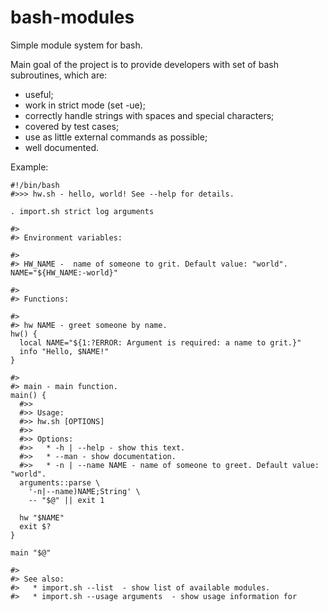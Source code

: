 bash-modules
============

Simple module system for bash.

Main goal of the project is to provide developers with set of bash subroutines, which are:
  * useful;
  * work in strict mode (set -ue);
  * correctly handle strings with spaces and special characters;
  * covered by test cases;
  * use as little external commands as possible;
  * well documented.

Example:

    #!/bin/bash
    #>>> hw.sh - hello, world! See --help for details.
    
    . import.sh strict log arguments
    
    #>
    #> Environment variables:
    
    #>
    #> HW_NAME -  name of someone to grit. Default value: "world".
    NAME="${HW_NAME:-world}"
    
    #>
    #> Functions:
    
    #>
    #> hw NAME - greet someone by name.
    hw() {
      local NAME="${1:?ERROR: Argument is required: a name to grit.}"
      info "Hello, $NAME!"
    }
    
    #>
    #> main - main function.
    main() {
      #>>
      #>> Usage:
      #>> hw.sh [OPTIONS]
      #>>
      #>> Options:
      #>>   * -h | --help - show this text.
      #>>   * --man - show documentation.
      #>>   * -n | --name NAME - name of someone to greet. Default value: "world".
      arguments::parse \
        '-n|--name)NAME;String' \
        -- "$@" || exit 1
    
      hw "$NAME"
      exit $?
    }
    
    main "$@"
    
    #>
    #> See also:
    #>   * import.sh --list  - show list of available modules.
    #>   * import.sh --usage arguments  - show usage information for 
